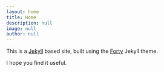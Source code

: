 ```yaml
---
layout: home
title: Home
description: null
image: null
author: null
---
```


This is a [Jekyll](https://jekyllrb.com/) based site, built using the [Forty](https://github.com/andrewbanchich/Forty-Jekyll-Theme) Jekyll theme.

I hope you find it useful.
